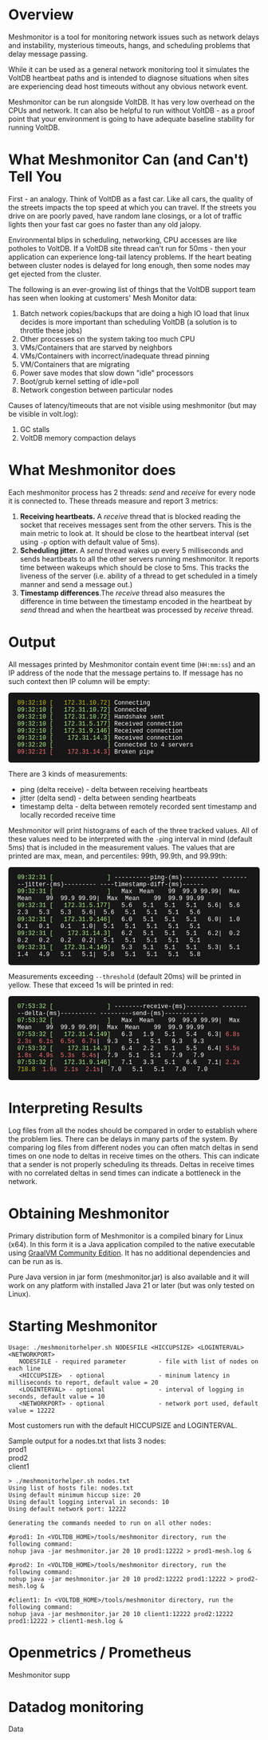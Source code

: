# Overview

Meshmonitor is a tool for monitoring network issues such as network delays and instability, mysterious timeouts, hangs,
and scheduling problems that delay message passing.

While it can be used as a general network monitoring tool it simulates the VoltDB heartbeat paths and is intended to
diagnose situations when sites are experiencing dead host timeouts without any obvious network event.

Meshmonitor can be run alongside VoltDB. It has very low overhead on the CPUs and network. It can also be helpful to run
without VoltDB - as a proof point that your environment is going to have adequate baseline stability for running VoltDB.

# What Meshmonitor Can (and Can't) Tell You

First - an analogy. Think of VoltDB as a fast car. Like all cars, the quality of the streets impacts the top speed at
which you can travel. If the streets you drive on are poorly paved, have random lane closings, or a lot of traffic
lights then your fast car goes no faster than any old jalopy.

Environmental blips in scheduling, networking, CPU accesses are like potholes to VoltDB. If a VoltDB site thread can't
run for 50ms - then your application can experience long-tail latency problems. If the heart beating between cluster
nodes is delayed for long enough, then some nodes may get ejected from the cluster.

The following is an ever-growing list of things that the VoltDB support team has seen when looking at customers' Mesh
Monitor data:

1. Batch network copies/backups that are doing a high IO load that linux decides is more important than scheduling
   VoltDB (a solution is to throttle these jobs)
2. Other processes on the system taking too much CPU
3. VMs/Containers that are starved by neighbors
4. VMs/Containers with incorrect/inadequate thread pinning
5. VM/Containers that are migrating
6. Power save modes that slow down "idle" processors
7. Boot/grub kernel setting of idle=poll
8. Network congestion between particular nodes

Causes of latency/timeouts that are not visible using meshmonitor (but may be visible in volt.log):

1. GC stalls
2. VoltDB memory compaction delays

# What Meshmonitor does

Each meshmonitor process has 2 threads: *send* and *receive* for every node it is connected to. These threads measure
and report 3 metrics:

1. **Receiving heartbeats.** A *receive* thread that is blocked reading the socket that receives messages sent from the
   other servers. This is the main metric to look at. It should be close to the heartbeat interval (set using `-p`
   option with default value of 5ms).
2. **Scheduling jitter.** A *send* thread wakes up every 5 milliseconds and sends heartbeats to all the other servers
   running meshmonitor. It reports time between wakeups which should be close to 5ms. This tracks the liveness of the
   server (i.e. ability of a thread to get scheduled in a timely manner and send a message out.)
3. **Timestamp differences**.The *receive* thread also measures the difference in time between the timestamp encoded in
   the heartbeat by *send* thread and when the heartbeat was processed by *receive* thread.

# Output

All messages printed by Meshmonitor contain event time (`HH:mm:ss`) and an IP address of the node that the message
pertains to. If message has no such context then IP column will be empty:

<div class="term-container"><span class="yellow">09:32:10 [   172.31.10.72]</span> Connecting
<span class="green">09:32:10 [   172.31.10.72]</span> Connected
<span class="green">09:32:10 [   172.31.10.72]</span> Handshake sent
<span class="green">09:32:10 [   172.31.5.177]</span> Received connection
<span class="green">09:32:10 [   172.31.9.146]</span> Received connection
<span class="green">09:32:10 [    172.31.14.3]</span> Received connection
<span class="green">09:32:20 [               ]</span> Connected to 4 servers
<span class="red">09:32:21 [    172.31.14.3]</span> Broken pipe
</div>

There are 3 kinds of measurements:

* ping (delta receive) - delta between receiving heartbeats
* jitter (delta send) - delta between sending heartbeats
* timestamp delta - delta between remotely recorded sent timestamp and locally recorded receive time

Meshmonitor will print histograms of each of the three tracked values. All of these values need to be interpreted with
the `-p`ing interval in mind (default 5ms) that is included in the measurement values. The values that are printed are
max, mean, and percentiles: 99th, 99.9th, and 99.99th:

<div class="term-container"><span style="color: #b0f986">09:32:31 [               ]</span> ----------ping-(ms)---------- ---------jitter-(ms)--------- ----timestamp-diff-(ms)------
<span class="green">09:32:31 [               ]</span>   Max  Mean    99  99.9 99.99|  Max  Mean    99  99.9 99.99|  Max  Mean    99  99.9 99.99
<span class="green">09:32:31 [   172.31.5.177]</span>   5.6   5.1   5.1   5.1   5.6|  5.6   2.3   5.3   5.3   5.6|  5.6   5.1   5.1   5.1   5.6
<span class="green">09:32:31 [   172.31.9.146]</span>   6.0   5.1   5.1   5.1   6.0|  1.0   0.1   0.1   0.1   1.0|  5.1   5.1   5.1   5.1   5.1
<span class="green">09:32:31 [    172.31.14.3]</span>   6.2   5.1   5.1   5.1   6.2|  0.2   0.2   0.2   0.2   0.2|  5.1   5.1   5.1   5.1   5.1
<span class="green">09:32:31 [   172.31.4.149]</span>   5.3   5.1   5.1   5.1   5.3|  5.1   1.4   4.9   5.1   5.1|  5.8   5.1   5.1   5.1   5.8
</div>

Measurements exceeding `--threshold` (default 20ms) will be printed in yellow. These that exceed 1s will be printed in
red:

<div class="term-container"><span class="green">07:53:32 [               ]</span> --------receive-(ms)--------- ---------delta-(ms)---------- ---------send-(ms)-----------
<span class="green">07:53:32 [               ]</span>   Max  Mean    99  99.9 99.99|  Max  Mean    99  99.9 99.99|  Max  Mean    99  99.9 99.99
<span class="green">07:53:32 [   172.31.4.149]</span>   6.3   1.9   5.1   5.4   6.3| <span class="red">6.8s  2.3s  6.1s  6.5s  6.7s</span>|  9.3   5.1   5.1   9.3   9.3
<span class="green">07:53:32 [    172.31.14.3]</span>   6.4   2.2   5.1   5.5   6.4| <span class="red">5.5s  1.8s  4.9s  5.3s  5.4s</span>|  7.9   5.1   5.1   7.9   7.9
<span class="green">07:53:32 [   172.31.9.146]</span>   7.1   3.3   5.1   6.6   7.1| <span class="red">2.2s</span> <span class="yellow">718.8</span>  <span class="red">1.9s  2.1s  2.1s</span>|  7.0   5.1   5.1   7.0   7.0
</div>

# Interpreting Results

Log files from all the nodes should be compared in order to establish where the problem lies. There can be delays in
many parts of the system. By comparing log files from different nodes you can often match deltas in send times on one
node to deltas in receive times on the others. This can indicate that a sender is not properly scheduling its threads.
Deltas in receive times with no correlated deltas in send times can indicate a bottleneck in the network.

# Obtaining Meshmonitor

Primary distribution form of Meshmonitor is a compiled binary for Linux (x64). In this form it is a Java application
compiled to the native executable
using [GraalVM Community Edition](https://github.com/graalvm/graalvm-ce-builds/releases/). It has no additional
dependencies and can be run as is.

Pure Java version in jar form (meshmonitor.jar) is also available and it will work on any platform with installed Java
21 or later (but was only tested on Linux).

# Starting Meshmonitor

```
Usage: ./meshmonitorhelper.sh NODESFILE <HICCUPSIZE> <LOGINTERVAL> <NETWORKPORT>
   NODESFILE - required parameter         - file with list of nodes on each line
   <HICCUPSIZE>  - optional               - mininum latency in milliseconds to report, default value = 20
   <LOGINTERVAL> - optional               - interval of logging in seconds, default value = 10
   <NETWORKPORT> - optional               - network port used, default value = 12222

```

Most customers run with the default HICCUPSIZE and LOGINTERVAL.

Sample output for a nodes.txt that lists 3 nodes:  
prod1  
prod2  
client1

```
> ./meshmonitorhelper.sh nodes.txt
Using list of hosts file: nodes.txt
Using default minimum hiccup size: 20
Using default logging interval in seconds: 10
Using default network port: 12222

Generating the commands needed to run on all other nodes:

#prod1: In <VOLTDB_HOME>/tools/meshmonitor directory, run the following command:
nohup java -jar meshmonitor.jar 20 10 prod1:12222 > prod1-mesh.log &

#prod2: In <VOLTDB_HOME>/tools/meshmonitor directory, run the following command:
nohup java -jar meshmonitor.jar 20 10 prod2:12222 prod1:12222 > prod2-mesh.log &

#client1: In <VOLTDB_HOME>/tools/meshmonitor directory, run the following command:
nohup java -jar meshmonitor.jar 20 10 client1:12222 prod2:12222 prod1:12222 > client1-mesh.log &
```

# Openmetrics / Prometheus

Meshmonitor supp

# Datadog monitoring

Data
<style>.term-container {
background: #171717;
border-radius: 5px;
color: white;
font-family: "SFMono-Regular", Monaco, Menlo, Consolas, "Liberation Mono", Courier, monospace;
font-size: 12px;
padding: 14px 18px;
white-space: pre-wrap;
}

.red { color: #ff7070; } /* red */
.green { color: #b0f986; } /* green */
.yellow { color: #c6c502; } /* yellow */

</style>
